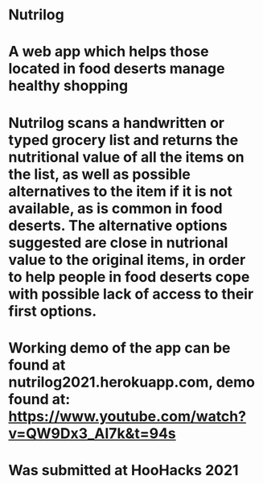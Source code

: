 # Nutrilog

# A web app which helps those located in food deserts manage healthy shopping
# Nutrilog scans a handwritten or typed grocery list and returns the nutritional value of all the items on the list, as well as possible alternatives to the item if it is not available, as is common in food deserts. The alternative options suggested are close in nutrional value to the original items, in order to help people in food deserts cope with possible lack of access to their first options. 

# Working demo of the app can be found at nutrilog2021.herokuapp.com, demo found at: https://www.youtube.com/watch?v=QW9Dx3_AI7k&t=94s
# Was submitted at HooHacks 2021
